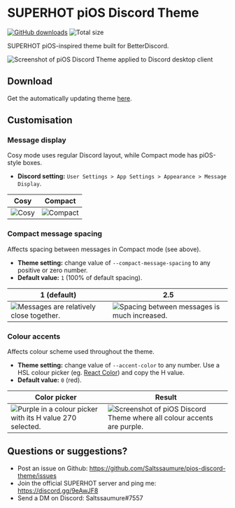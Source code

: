 # SUPERHOT piOS Discord Theme
[![GitHub downloads](https://img.shields.io/github/downloads/saltssaumure/pios-discord-theme/total?color=purple&label=GitHub%20downloads&style=flat-square)](https://github.com/Saltssaumure/pios-discord-theme/releases/latest "Latest release")
![Total size](https://img.shields.io/github/repo-size/saltssaumure/pios-discord-theme?style=flat-square "Total size")

SUPERHOT piOS-inspired theme built for BetterDiscord. 

![Screenshot of piOS Discord Theme applied to Discord desktop client](https://user-images.githubusercontent.com/29710355/123527529-72121600-d6d8-11eb-9580-da3987ee8398.png)

## Download
Get the automatically updating theme [here](https://github.com/Saltssaumure/pios-discord-theme/releases/latest).

## Customisation

### Message display
Cosy mode uses regular Discord layout, while Compact mode has piOS-style boxes.

- **Discord setting:** `User Settings > App Settings > Appearance > Message Display`.

|Cosy|Compact|
|-|-|
|![Cosy](https://user-images.githubusercontent.com/29710355/154400330-eb4434ac-1716-4c3f-bca1-8b6ba509e9c3.png)|![Compact](https://user-images.githubusercontent.com/29710355/154400528-66fea4d8-53c1-4178-91f5-88729bde0e81.png)|

### Compact message spacing
Affects spacing between messages in Compact mode (see above).

- **Theme setting:** change value of `--compact-message-spacing` to any positive or zero number.
- **Default value:** `1` (100% of default spacing).

|1 (default)|2.5|
|-|-|
|![Messages are relatively close together.](https://user-images.githubusercontent.com/29710355/162553148-11c5bf02-7b9d-4d46-a8b6-bba509759452.png)|![Spacing between messages is much increased.](https://user-images.githubusercontent.com/29710355/162553169-ef3c2230-5527-4736-9c7f-a4ef1d1f51f1.png)

### Colour accents
Affects colour scheme used throughout the theme.

- **Theme setting:** change value of `--accent-color` to any number. Use a HSL colour picker (eg. [React Color](https://casesandberg.github.io/react-color/)) and copy the H value.
- **Default value:** `0` (red).

|Color picker|Result|
|-|-|
|![Purple in a colour picker with its H value 270 selected.](https://user-images.githubusercontent.com/29710355/162552090-57011aeb-8b97-45e6-a96c-d13287761cf8.png)|![Screenshot of piOS Discord Theme where all colour accents are purple.](https://user-images.githubusercontent.com/29710355/162551985-ed568020-7f12-4300-ad31-0c5a66be4645.png)|

## Questions or suggestions?
- Post an issue on Github: https://github.com/Saltssaumure/pios-discord-theme/issues
- Join the official SUPERHOT server and ping me: https://discord.gg/9eAwJF8
- Send a DM on Discord: Saltssaumure#7557
